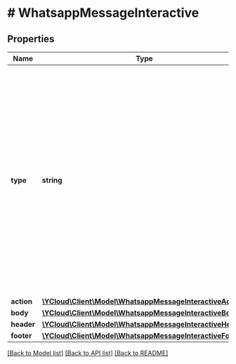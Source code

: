 # # WhatsappMessageInteractive

## Properties

Name | Type | Description | Notes
------------ | ------------- | ------------- | -------------
**type** | **string** | **Required.** The type of interactive message you want to send. - &#x60;button&#x60;: Use for Reply Buttons. - &#x60;list&#x60;: Use for List Messages. - &#x60;cta_url&#x60;: Use for Call-To-Action (CTA) URL Button Messages. - &#x60;product&#x60;: Use for Single Product Messages. - &#x60;product_list&#x60;: Use for Multi-Product Messages. | [optional]
**action** | [**\YCloud\Client\Model\WhatsappMessageInteractiveAction**](WhatsappMessageInteractiveAction.md) |  | [optional]
**body** | [**\YCloud\Client\Model\WhatsappMessageInteractiveBody**](WhatsappMessageInteractiveBody.md) |  | [optional]
**header** | [**\YCloud\Client\Model\WhatsappMessageInteractiveHeader**](WhatsappMessageInteractiveHeader.md) |  | [optional]
**footer** | [**\YCloud\Client\Model\WhatsappMessageInteractiveFooter**](WhatsappMessageInteractiveFooter.md) |  | [optional]

[[Back to Model list]](../../README.md#models) [[Back to API list]](../../README.md#endpoints) [[Back to README]](../../README.md)
